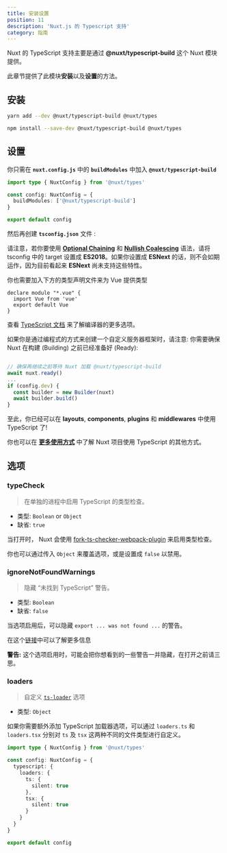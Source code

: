 ```yaml
---
title: 安装设置
position: 11
description: 'Nuxt.js 的 Typescript 支持'
category: 指南
---
```


Nuxt 的 TypeScript 支持主要是通过 **@nuxt/typescript-build** 这个 Nuxt 模块提供。

此章节提供了此模块**安装**以及**设置**的方法。

## 安装

<code-group>
<code-block label="Yarn" active>

```sh
yarn add --dev @nuxt/typescript-build @nuxt/types
```

</code-block>
<code-block label="NPM">

```sh
npm install --save-dev @nuxt/typescript-build @nuxt/types
```

</code-block>
</code-group>

## 设置

你只需在 **`nuxt.config.js`** 中的 **`buildModules`** 中加入 **`@nuxt/typescript-build`**

```ts {}[nuxt.config.ts]
import type { NuxtConfig } from '@nuxt/types'

const config: NuxtConfig = {
  buildModules: ['@nuxt/typescript-build']
}

export default config
```

然后再创建 **`tsconfig.json`** 文件 :

<inject-code query="shared/tsconfig.json"></inject-code>

<alert type="info">

请注意，若你要使用 [**Optional Chaining**](https://www.typescriptlang.org/docs/handbook/release-notes/typescript-3-7.html#optional-chaining) 和 [**Nullish Coalescing**](https://www.typescriptlang.org/docs/handbook/release-notes/typescript-3-7.html#nullish-coalescing) 语法，请将 tsconfig 中的 target 设置成 **ES2018**。如果你设置成 **ESNext** 的话，则不会如期运作，因为目前看起来 **ESNext** 尚未支持这些特性。

</alert>

你也需要加入下方的类型声明文件来为 Vue 提供类型

```js{}[vue-shim.d.ts]
declare module "*.vue" {
  import Vue from 'vue'
  export default Vue
}
```

<alert type="info">

查看 [TypeScript 文档](https://www.typescriptlang.org/docs/handbook/compiler-options.html) 来了解编译器的更多选项。

</alert>

<alert type="warning">


如果你是通过编程式的方式来创建一个自定义服务器框架时，请注意: 你需要确保 Nuxt 在构建 (Building) 之前已经准备好 (Ready):

```js

// 确保再继续之前等待 Nuxt 加载 @nuxt/typescript-build
await nuxt.ready()
...
if (config.dev) {
  const builder = new Builder(nuxt)
  await builder.build()
}
```

</alert>

至此，你已经可以在 **layouts**, **components**, **plugins** 和 **middlewares** 中使用 TypeScript 了!

你也可以在 [**更多使用方式**](../cookbook/components/) 中了解 Nuxt 项目使用 TypeScript 的其他方式。

## 选项

### typeCheck

> 在单独的进程中启用 TypeScript 的类型检查。

- 类型: `Boolean` or `Object`
- 缺省: `true`

当打开时， Nuxt 会使用 [fork-ts-checker-webpack-plugin](https://github.com/TypeStrong/fork-ts-checker-webpack-plugin) 来启用类型检查。

你也可以通过传入 `Object` 来覆盖选项，或是设置成 `false` 以禁用。

### ignoreNotFoundWarnings

> 隐藏 “未找到 TypeScript” 警告。

- 类型: `Boolean`
- 缺省: `false`

当选项启用后，可以隐藏 `export ... was not found ...` 的警告。

在这个[链接](https://github.com/TypeStrong/ts-loader/issues/653)中可以了解更多信息

**警告:** 这个选项启用时，可能会把你想看到的一些警告一并隐藏，在打开之前请三思。

### loaders

> 自定义 [`ts-loader`](https://github.com/TypeStrong/ts-loader#loader-options) 选项

- 类型: `Object`

如果你需要额外添加 TypeScript 加载器选项，可以通过 `loaders.ts` 和 `loaders.tsx` 分别对 `ts` 及 `tsx` 这两种不同的文件类型进行自定义。


```ts {}[nuxt.config.ts]
import type { NuxtConfig } from '@nuxt/types'

const config: NuxtConfig = {
  typescript: {
    loaders: {
      ts: {
        silent: true
      },
      tsx: {
        silent: true
      }
    }
  }
}

export default config
```
